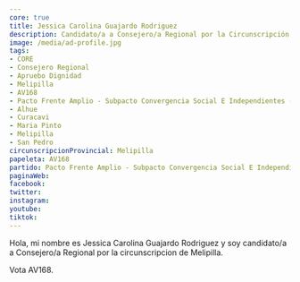 ```yaml
---
core: true
title: Jessica Carolina Guajardo Rodriguez
description: Candidato/a a Consejero/a Regional por la Circunscripción de Melipilla
image: /media/ad-profile.jpg
tags:
- CORE
- Consejero Regional
- Apruebo Dignidad
- Melipilla
- AV168
- Pacto Frente Amplio - Subpacto Convergencia Social E Independientes - Convergencia Social
- Alhue
- Curacavi
- Maria Pinto
- Melipilla
- San Pedro
circunscripcionProvincial: Melipilla
papeleta: AV168
partido: Pacto Frente Amplio - Subpacto Convergencia Social E Independientes - Convergencia Social
paginaWeb:
facebook:
twitter:
instagram:
youtube:
tiktok:
---
```

Hola, mi nombre es Jessica Carolina Guajardo Rodriguez y soy candidato/a a Consejero/a Regional por la circunscripcion de Melipilla.

Vota AV168.
